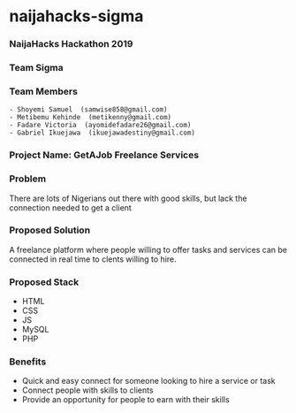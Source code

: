 # naijahacks-sigma

### NaijaHacks Hackathon 2019

### Team Sigma

### Team Members
	- Shoyemi Samuel  (samwise858@gmail.com)
	- Metibemu Kehinde  (metikenny@gmail.com)
	- Fadare Victoria  (ayomidefadare26@gmail.com)
	- Gabriel Ikuejawa  (ikuejawadestiny@gmail.com)

### Project Name: GetAJob Freelance Services 

### Problem
There are lots of Nigerians out there with good skills, but lack the connection needed to get a client

### Proposed Solution
A freelance platform where people willing to offer tasks and services can be connected in real time to clents willing to hire.

### Proposed Stack
- HTML
- CSS
- JS
- MySQL 
- PHP

### Benefits 
* Quick and easy connect for someone looking to hire a service or task 
* Connect people with skills to clients 
* Provide an opportunity for people to earn with their skills
